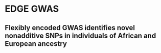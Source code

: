 # EDGE GWAS
## Flexibly encoded GWAS identifies novel nonadditive SNPs in individuals of African and European ancestry
